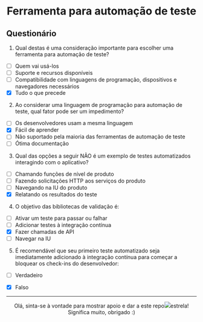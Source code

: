 <h1 align="center">
Ferramenta para automação de teste
</h1>





## Questionário 

1. Qual destas é uma consideração importante para escolher uma ferramenta para automação de teste?
- [ ] Quem vai usá-los
- [ ] Suporte e recursos disponíveis
- [ ] Compatibilidade com linguagens de programação, dispositivos e navegadores necessários
- [x] Tudo o que precede
 
 2. Ao considerar uma linguagem de programação para automação de teste, qual fator pode ser um impedimento?
- [ ] Os desenvolvedores usam a mesma linguagem
- [x] Fácil de aprender
- [ ] Não suportado pela maioria das ferramentas de automação de teste
- [ ] Ótima documentação

 3. Qual das opções a seguir NÃO é um exemplo de testes automatizados interagindo com o aplicativo?
- [ ] Chamando funções de nível de produto
- [ ] Fazendo solicitações HTTP aos serviços do produto
- [ ] Navegando na IU do produto
- [x] Relatando os resultados do teste

 4. O objetivo das bibliotecas de validação é:
- [ ] Ativar um teste para passar ou falhar
- [ ] Adicionar testes à integração contínua
- [x] Fazer chamadas de API
- [ ] Navegar na IU

 5. É recomendável que seu primeiro teste automatizado seja imediatamente adicionado à integração contínua para começar a bloquear os check-ins do desenvolvedor:
- [ ] Verdadeiro
- [x] Falso


--------
<p align="center">
 Olá, sinta-se à vontade para mostrar apoio e dar a este repo<img src="https://img.icons8.com/fluency/20/null/star.png"/>estrela! Significa muito, obrigado :) 
</p>